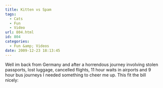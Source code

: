 ```yaml
---
title: Kitten vs Spam
tags:
  - Cats
  - Fun
  - Video
url: 804.html
id: 804
categories:
  - Fun &amp; Videos
date: 2009-12-23 18:13:45
---
```


Well im back from Germany and after a horrendous journey involving stolen passports, lost luggage, cancelled flights, 11 hour waits in airports and 9 hour bus journeys I needed something to cheer me up. This fit the bill nicely:
<!-- more -->
<object width="640" height="385"><param name="movie" value="https://www.youtube.com/v/5InW89_vnHQ&hl=en_GB&fs=1&"></param><param name="allowFullScreen" value="true"></param><param name="allowscriptaccess" value="always"></param><embed src="https://www.youtube.com/v/5InW89_vnHQ&hl=en_GB&fs=1&" type="application/x-shockwave-flash" allowscriptaccess="always" allowfullscreen="true" width="640" height="385"></embed></object>